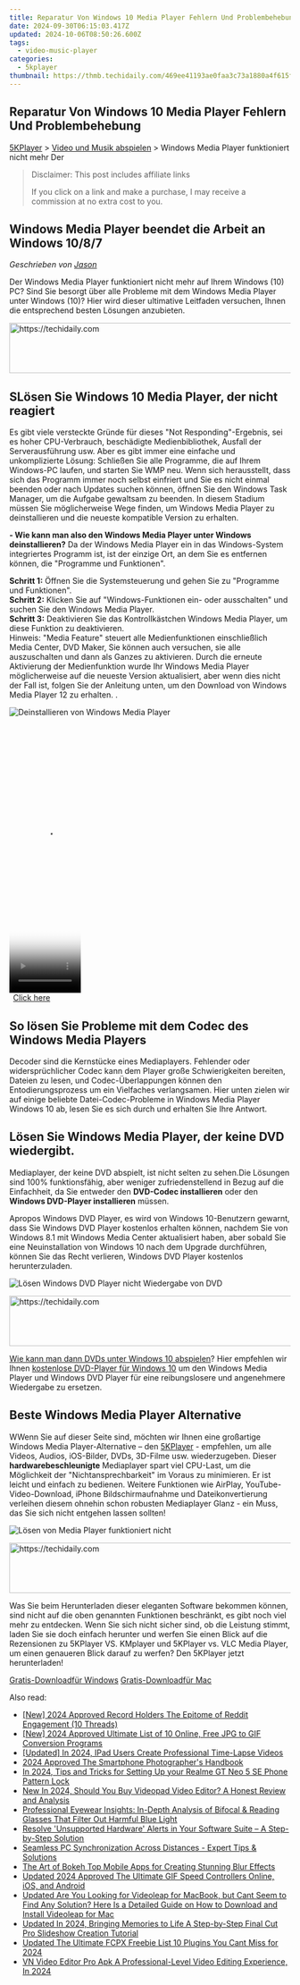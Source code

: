 ```yaml
---
title: Reparatur Von Windows 10 Media Player Fehlern Und Problembehebung
date: 2024-09-30T06:15:03.417Z
updated: 2024-10-06T08:50:26.600Z
tags:
  - video-music-player
categories:
  - 5kplayer
thumbnail: https://thmb.techidaily.com/469ee41193ae0faa3c73a1880a4f615f10f1abb6364e0dccb7651832a4251dcd.jpg
---
```


## Reparatur Von Windows 10 Media Player Fehlern Und Problembehebung

[5KPlayer](https://tools.techidaily.com/5kplayer/products/) \> [Video und Musik abspielen](https://tools.techidaily.com/5kplayer/video-music-player/) \> Windows Media Player funktioniert nicht mehr Der 

>  Disclaimer: This post includes affiliate links
>
>  If you click on a link and make a purchase, I may receive a commission at no extra cost to you.
>

## Windows Media Player beendet die Arbeit an Windows 10/8/7

 _Geschrieben von [Jason](https://www.quora.com/profile/Jason-Copper-1)_

Der Windows Media Player funktioniert nicht mehr auf Ihrem Windows (10) PC? Sind Sie besorgt über alle Probleme mit dem Windows Media Player unter Windows (10)? Hier wird dieser ultimative Leitfaden versuchen, Ihnen die entsprechend besten Lösungen anzubieten. 

<!-- affiliate ads begin -->
<a href="https://unicoeye.pxf.io/c/5597632/2134234/18498" target="_top" id="2134234">
  <img src="//a.impactradius-go.com/display-ad/18498-2134234" border="0" alt="https://techidaily.com" width="728" height="90"/>
</a>
<img height="0" width="0" src="https://unicoeye.pxf.io/i/5597632/2134234/18498" style="position:absolute;visibility:hidden;" border="0" />
<!-- affiliate ads end -->

## SLösen Sie Windows 10 Media Player, der nicht reagiert

Es gibt viele versteckte Gründe für dieses "Not Responding"-Ergebnis, sei es hoher CPU-Verbrauch, beschädigte Medienbibliothek, Ausfall der Serverausführung usw. Aber es gibt immer eine einfache und unkomplizierte Lösung: Schließen Sie alle Programme, die auf Ihrem Windows-PC laufen, und starten Sie WMP neu. Wenn sich herausstellt, dass sich das Programm immer noch selbst einfriert und Sie es nicht einmal beenden oder nach Updates suchen können, öffnen Sie den Windows Task Manager, um die Aufgabe gewaltsam zu beenden. In diesem Stadium müssen Sie möglicherweise Wege finden, um Windows Media Player zu deinstallieren und die neueste kompatible Version zu erhalten. 

**\- Wie kann man also den Windows Media Player unter Windows deinstallieren?**  Da der Windows Media Player ein in das Windows-System integriertes Programm ist, ist der einzige Ort, an dem Sie es entfernen können, die "Programme und Funktionen". 

**Schritt 1:** Öffnen Sie die Systemsteuerung und gehen Sie zu "Programme und Funktionen".   
**Schritt 2:** Klicken Sie auf "Windows-Funktionen ein- oder ausschalten" und suchen Sie den Windows Media Player.   
**Schritt 3:** Deaktivieren Sie das Kontrollkästchen Windows Media Player, um diese Funktion zu deaktivieren.   
Hinweis: "Media Feature" steuert alle Medienfunktionen einschließlich Media Center, DVD Maker, Sie können auch versuchen, sie alle auszuschalten und dann als Ganzes zu aktivieren. Durch die erneute Aktivierung der Medienfunktion wurde Ihr Windows Media Player möglicherweise auf die neueste Version aktualisiert, aber wenn dies nicht der Fall ist, folgen Sie der Anleitung unten, um den Download von Windows Media Player 12 zu erhalten. . 

![Deinstallieren von Windows Media Player](https://www.5kplayer.com/video-music-player-de/../video-music-player/img/wmp-not-work-de.jpg)

<!-- affiliate ads begin -->
<span id="1977023">
					<video width="128" height="480" style="cursor:pointer"
           poster="//a.impactradius-go.com/display-clicktoplayimage/1977023.png"
           onclick="if(!this.playClicked){this.play();this.setAttribute('controls',true);this.playClicked=true;}">
	   <source src="//a.impactradius-go.com/display-ad/22993-1977023">
	   <img src="//a.impactradius-go.com/display-clicktoplayimage/1977023.png" style="border: none; height: 100%; width: 100%; object-fit: contain">
	</video>
	<div style="width:80px;text-align:center"><a href="javascript:window.open(decodeURIComponent('https%3A%2F%2Fhomestyler.sjv.io%2Fc%2F5597632%2F1977023%2F22993'), '_blank');void(0);">Click here</a></div>
</span>
<img height="0" width="0" src="https://imp.pxf.io/i/5597632/1977023/22993" style="position:absolute;visibility:hidden;" border="0" />
<!-- affiliate ads end -->

## So lösen Sie Probleme mit dem Codec des Windows Media Players

Decoder sind die Kernstücke eines Mediaplayers. Fehlender oder widersprüchlicher Codec kann dem Player große Schwierigkeiten bereiten, Dateien zu lesen, und Codec-Überlappungen können den Entodierungsprozess um ein Vielfaches verlangsamen. Hier unten zielen wir auf einige beliebte Datei-Codec-Probleme in Windows Media Player Windows 10 ab, lesen Sie es sich durch und erhalten Sie Ihre Antwort. 

## Lösen Sie Windows Media Player, der keine DVD wiedergibt.

Mediaplayer, der keine DVD abspielt, ist nicht selten zu sehen.Die Lösungen sind 100% funktionsfähig, aber weniger zufriedenstellend in Bezug auf die Einfachheit, da Sie entweder den   **DVD-Codec installieren**  oder den **Windows DVD-Player installieren** müssen. 

Apropos Windows DVD Player, es wird von Windows 10-Benutzern gewarnt, dass Sie Windows DVD Player kostenlos erhalten können, nachdem Sie von Windows 8.1 mit Windows Media Center aktualisiert haben, aber sobald Sie eine Neuinstallation von Windows 10 nach dem Upgrade durchführen, können Sie das Recht verlieren, Windows DVD Player kostenlos herunterzuladen. 

![Lösen Windows DVD Player nicht Wiedergabe von DVD](https://www.5kplayer.com/video-music-player-de/../video-music-player/img/windows-dvd-player.jpg) 

<!-- affiliate ads begin -->
<a href="https://electronicx.pxf.io/c/5597632/1166360/14483" target="_top" id="1166360">
  <img src="//a.impactradius-go.com/display-ad/14483-1166360" border="0" alt="https://techidaily.com" width="728" height="90"/>
</a>
<img height="0" width="0" src="https://electronicx.pxf.io/i/5597632/1166360/14483" style="position:absolute;visibility:hidden;" border="0" />
<!-- affiliate ads end -->

[Wie kann man dann DVDs unter Windows 10 abspielen](https://tools.techidaily.com/5kplayer/video-music-player/)? Hier empfehlen wir Ihnen [kostenlose DVD-Player für Windows 10](https://tools.techidaily.com/5kplayer/video-music-player/) um den Windows Media Player und Windows DVD Player für eine reibungslosere und angenehmere Wiedergabe zu ersetzen. 

## Beste Windows Media Player Alternative

WWenn Sie auf dieser Seite sind, möchten wir Ihnen eine großartige Windows Media Player-Alternative – den [5KPlayer](https://tools.techidaily.com/5kplayer/products/) \- empfehlen, um alle Videos, Audios, iOS-Bilder, DVDs, 3D-Filme usw. wiederzugeben. Dieser **hardwarebeschleunigte** Mediaplayer spart viel CPU-Last, um die Möglichkeit der "Nichtansprechbarkeit" im Voraus zu minimieren. Er ist leicht und einfach zu bedienen. Weitere Funktionen wie AirPlay, YouTube-Video-Download, iPhone Bildschirmaufnahme und Dateikonvertierung verleihen diesem ohnehin schon robusten Mediaplayer Glanz - ein Muss, das Sie sich nicht entgehen lassen sollten! 

![Lösen von Media Player funktioniert nicht](https://www.5kplayer.com/video-music-player-de/../video-music-player/img/5kplayer-dvd-player-software.jpg) 

<!-- affiliate ads begin -->
<a href="https://aidotcom.pxf.io/c/5597632/2134500/19576" target="_top" id="2134500">
  <img src="//a.impactradius-go.com/display-ad/19576-2134500" border="0" alt="https://techidaily.com" width="600" height="90"/>
</a>
<img height="0" width="0" src="https://aidotcom.pxf.io/i/5597632/2134500/19576" style="position:absolute;visibility:hidden;" border="0" />
<!-- affiliate ads end -->

Was Sie beim Herunterladen dieser eleganten Software bekommen können, sind nicht auf die oben genannten Funktionen beschränkt, es gibt noch viel mehr zu entdecken. Wenn Sie sich nicht sicher sind, ob die Leistung stimmt, laden Sie sie doch einfach herunter und werfen Sie einen Blick auf die Rezensionen zu 5KPlayer VS. KMplayer und 5KPlayer vs. VLC Media Player, um einen genaueren Blick darauf zu werfen? Den 5KPlayer jetzt herunterladen! 

[Gratis-Downloadfür Windows](https://tools.techidaily.com/5kplayer/products/) [Gratis-Downloadfür Mac](https://tools.techidaily.com/5kplayer/products/)

<ins class="adsbygoogle"
     style="display:block"
     data-ad-format="autorelaxed"
     data-ad-client="ca-pub-7571918770474297"
     data-ad-slot="1223367746"></ins>

<ins class="adsbygoogle"
     style="display:block"
     data-ad-client="ca-pub-7571918770474297"
     data-ad-slot="8358498916"
     data-ad-format="auto"
     data-full-width-responsive="true"></ins>

<span class="atpl-alsoreadstyle">Also read:</span>
<div><ul>
<li><a href="https://fox-boxes.techidaily.com/new-2024-approved-record-holders-the-epitome-of-reddit-engagement-10-threads/"><u>[New] 2024 Approved Record Holders The Epitome of Reddit Engagement (10 Threads)</u></a></li>
<li><a href="https://article-posts.techidaily.com/new-2024-approved-ultimate-list-of-10-online-free-jpg-to-gif-conversion-programs/"><u>[New] 2024 Approved Ultimate List of 10 Online, Free JPG to GIF Conversion Programs</u></a></li>
<li><a href="https://screen-capture.techidaily.com/updated-in-2024-ipad-users-create-professional-time-lapse-videos/"><u>[Updated] In 2024, IPad Users Create Professional Time-Lapse Videos</u></a></li>
<li><a href="https://some-approaches.techidaily.com/2024-approved-the-smartphone-photographers-handbook/"><u>2024 Approved The Smartphone Photographer's Handbook</u></a></li>
<li><a href="https://easy-unlock-android.techidaily.com/in-2024-tips-and-tricks-for-setting-up-your-realme-gt-neo-5-se-phone-pattern-lock-by-drfone-android/"><u>In 2024, Tips and Tricks for Setting Up your Realme GT Neo 5 SE Phone Pattern Lock</u></a></li>
<li><a href="https://video-ai-editor.techidaily.com/new-in-2024-should-you-buy-videopad-video-editor-a-honest-review-and-analysis/"><u>New In 2024, Should You Buy Videopad Video Editor? A Honest Review and Analysis</u></a></li>
<li><a href="https://buynow-reviews.techidaily.com/professional-eyewear-insights-in-depth-analysis-of-bifocal-and-reading-glasses-that-filter-out-harmful-blue-light/"><u>Professional Eyewear Insights: In-Depth Analysis of Bifocal & Reading Glasses That Filter Out Harmful Blue Light</u></a></li>
<li><a href="https://driver-error.techidaily.com/resolve-unsupported-hardware-alerts-in-your-software-suite-a-step-by-step-solution/"><u>Resolve 'Unsupported Hardware' Alerts in Your Software Suite – A Step-by-Step Solution</u></a></li>
<li><a href="https://win-marvelous.techidaily.com/seamless-pc-synchronization-across-distances-expert-tips-and-solutions/"><u>Seamless PC Synchronization Across Distances - Expert Tips & Solutions</u></a></li>
<li><a href="https://video-ai-editor.techidaily.com/the-art-of-bokeh-top-mobile-apps-for-creating-stunning-blur-effects/"><u>The Art of Bokeh Top Mobile Apps for Creating Stunning Blur Effects</u></a></li>
<li><a href="https://video-ai-editor.techidaily.com/updated-2024-approved-the-ultimate-gif-speed-controllers-online-ios-and-android/"><u>Updated 2024 Approved The Ultimate GIF Speed Controllers Online, iOS, and Android</u></a></li>
<li><a href="https://smart-video-creator.techidaily.com/updated-are-you-looking-for-videoleap-for-macbook-but-cant-seem-to-find-any-solution-here-is-a-detailed-guide-on-how-to-download-and-install-videoleap-for-m/"><u>Updated Are You Looking for Videoleap for MacBook, but Cant Seem to Find Any Solution? Here Is a Detailed Guide on How to Download and Install Videoleap for Mac</u></a></li>
<li><a href="https://video-ai-editor.techidaily.com/updated-in-2024-bringing-memories-to-life-a-step-by-step-final-cut-pro-slideshow-creation-tutorial/"><u>Updated In 2024, Bringing Memories to Life A Step-by-Step Final Cut Pro Slideshow Creation Tutorial</u></a></li>
<li><a href="https://video-ai-editor.techidaily.com/updated-the-ultimate-fcpx-freebie-list-10-plugins-you-cant-miss-for-2024/"><u>Updated The Ultimate FCPX Freebie List 10 Plugins You Cant Miss for 2024</u></a></li>
<li><a href="https://video-ai-editor.techidaily.com/vn-video-editor-pro-apk-a-professional-level-video-editing-experience-in-2024/"><u>VN Video Editor Pro Apk A Professional-Level Video Editing Experience, In 2024</u></a></li>
</ul></div>


